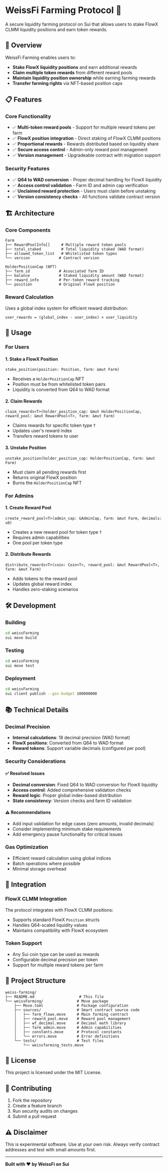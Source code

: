 # WeissFi Farming Protocol 🌾

A secure liquidity farming protocol on Sui that allows users to stake FlowX CLMM liquidity positions and earn token rewards.

## 🚀 Overview

WeissFi Farming enables users to:
- **Stake FlowX liquidity positions** and earn additional rewards
- **Claim multiple token rewards** from different reward pools
- **Maintain liquidity position ownership** while earning farming rewards
- **Transfer farming rights** via NFT-based position caps

## 📋 Features

### Core Functionality
- ✅ **Multi-token reward pools** - Support for multiple reward tokens per farm
- ✅ **FlowX position integration** - Direct staking of FlowX CLMM positions
- ✅ **Proportional rewards** - Rewards distributed based on liquidity share
- ✅ **Secure access control** - Admin-only reward pool management
- ✅ **Version management** - Upgradeable contract with migration support

### Security Features
- ✅ **Q64 to WAD conversion** - Proper decimal handling for FlowX liquidity
- ✅ **Access control validation** - Farm ID and admin cap verification
- ✅ **Unclaimed reward protection** - Users must claim before unstaking
- ✅ **Version consistency checks** - All functions validate contract version

## 🏗️ Architecture

### Core Components

```
Farm
├── RewardPoolInfo[]     # Multiple reward token pools
├── total_staked         # Total liquidity staked (WAD format)
├── allowed_token_list   # Whitelisted token types
└── version             # Contract version

HolderPositionCap (NFT)
├── farm_id             # Associated farm ID
├── balance             # Staked liquidity amount (WAD format)
├── reward_info         # Per-token reward tracking
└── position            # Original FlowX position
```

### Reward Calculation
Uses a global index system for efficient reward distribution:
```
user_rewards = (global_index - user_index) × user_liquidity
```

## 🔧 Usage

### For Users

#### 1. Stake a FlowX Position
```move
stake_position(position: Position, farm: &mut Farm)
```
- Receives a `HolderPositionCap` NFT
- Position must be from whitelisted token pairs
- Liquidity is converted from Q64 to WAD format

#### 2. Claim Rewards
```move
claim_rewards<T>(holder_position_cap: &mut HolderPositionCap, reward_pool: &mut RewardPool<T>, farm: &mut Farm)
```
- Claims rewards for specific token type `T`
- Updates user's reward index
- Transfers reward tokens to user

#### 3. Unstake Position
```move
unstake_position(holder_position_cap: HolderPositionCap, farm: &mut Farm)
```
- Must claim all pending rewards first
- Returns original FlowX position
- Burns the `HolderPositionCap` NFT

### For Admins

#### 1. Create Reward Pool
```move
create_reward_pool<T>(admin_cap: &AdminCap, farm: &mut Farm, decimals: u8)
```
- Creates a new reward pool for token type `T`
- Requires admin capabilities
- One pool per token type

#### 2. Distribute Rewards
```move
distribute_rewards<T>(coin: Coin<T>, reward_pool: &mut RewardPool<T>, farm: &mut Farm)
```
- Adds tokens to the reward pool
- Updates global reward index
- Handles zero-staking scenarios

## 🛠️ Development

### Building
```bash
cd weissFarming
sui move build
```

### Testing
```bash
cd weissFarming
sui move test
```

### Deployment
```bash
cd weissFarming
sui client publish --gas-budget 100000000
```

## 📚 Technical Details

### Decimal Precision
- **Internal calculations**: 18 decimal precision (WAD format)
- **FlowX positions**: Converted from Q64 to WAD format
- **Reward tokens**: Support variable decimals (configured per pool)

### Security Considerations

#### ✅ Resolved Issues
- **Decimal conversion**: Fixed Q64 to WAD conversion for FlowX liquidity
- **Access control**: Added comprehensive validation checks
- **Reward logic**: Proper global index-based distribution
- **State consistency**: Version checks and farm ID validation

#### ⚠️ Recommendations
- Add input validation for edge cases (zero amounts, invalid decimals)
- Consider implementing minimum stake requirements
- Add emergency pause functionality for critical issues

### Gas Optimization
- Efficient reward calculation using global indices
- Batch operations where possible
- Minimal storage overhead

## 🔗 Integration

### FlowX CLMM Integration
The protocol integrates with FlowX CLMM positions:
- Supports standard FlowX `Position` structs
- Handles Q64-scaled liquidity values
- Maintains compatibility with FlowX ecosystem

### Token Support
- Any Sui coin type can be used as rewards
- Configurable decimal precision per token
- Support for multiple reward tokens per farm

## 📁 Project Structure

```
weiss-farming/
├── README.md                    # This file
└── weissFarming/               # Move package
    ├── Move.toml               # Package configuration
    ├── sources/                # Smart contract source code
    │   ├── farm_flowx.move     # Main farming contract
    │   ├── reward_pool.move    # Reward pool management
    │   ├── wf_decimal.move     # Decimal math library
    │   ├── farm_admin.move     # Admin capabilities
    │   ├── constants.move      # Protocol constants
    │   └── errors.move         # Error definitions
    └── tests/                  # Test files
        └── weissfarming_tests.move
```

## 📄 License

This project is licensed under the MIT License.

## 🤝 Contributing

1. Fork the repository
2. Create a feature branch
3. Run security audits on changes
4. Submit a pull request

## ⚠️ Disclaimer

This is experimental software. Use at your own risk. Always verify contract addresses and test with small amounts first.

---

**Built with ❤️ by WeissFi on Sui**